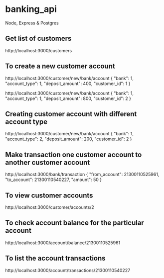 # banking_api

Node, Express & Postgres

## Get list of customers
http://localhost:3000/customers

## To create a new customer account
http://localhost:3000/customer/new/bank/account
{
    "bank": 1,
    "account_type": 1,
    "deposit_amount": 400,
    "customer_id": 1
}

http://localhost:3000/customer/new/bank/account
{
    "bank": 1,
    "account_type": 1,
    "deposit_amount": 800,
    "customer_id": 2
}

## Creating customer account with different account type
http://localhost:3000/customer/new/bank/account
{
    "bank": 1,
    "account_type": 2,
    "deposit_amount": 200,
    "customer_id": 2
}

## Make transaction one customer account to another customer account
http://localhost:3000/bank/transaction
{
    "from_account": 21300110525961,
    "to_account": 21300110540227,
    "amount": 50
}

## To view customer accounts
http://localhost:3000/customer/accounts/2

## To check account balance for the particular account
http://localhost:3000/account/balance/21300110525961

## To list the account transactions
http://localhost:3000/account/transactions/21300110540227

